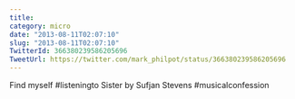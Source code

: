 ```yaml
---
title: 
category: micro
date: "2013-08-11T02:07:10"
slug: "2013-08-11T02:07:10"
TwitterId: 366380239586205696
TweetUrl: https://twitter.com/mark_philpot/status/366380239586205696
---
```


Find myself #listeningto Sister by Sufjan Stevens #musicalconfession
